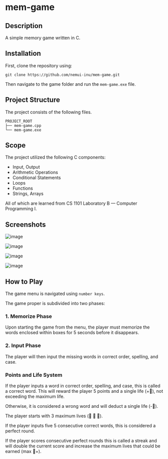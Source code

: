 # mem-game

## Description

A simple memory game written in C.

## Installation

First, clone the repository using:

```
git clone https://github.com/nemui-inu/mem-game.git
```

Then navigate to the game folder and run the `mem-game.exe` file.

## Project Structure

The project consists of the following files.

```
PROJECT_ROOT
├── mem-game.cpp               
└── mem-game.exe               
```

## Scope

The project utilized the following C components: 

-	Input, Output
-	Arithmetic Operations
-	Conditional Statements
-	Loops
-	Functions
-	Strings, Arrays

All of which are learned from CS 1101 Laboratory B — Computer Programming I.

## Screenshots

![image](https://user-images.githubusercontent.com/107972883/206701746-4a037c41-4217-471d-8532-d930735b3d55.png)

![image](https://user-images.githubusercontent.com/107972883/206702118-c7fa32ed-9498-40ce-aeee-918ba9660626.png)

![image](https://user-images.githubusercontent.com/107972883/206702161-32df85a8-e60f-4aa7-939d-7b1bad0d9961.png)

![image](https://user-images.githubusercontent.com/107972883/206702189-e86cdde2-2846-4896-b69d-08fd4608abcc.png)

## How to Play

The game menu is navigated using `number keys`.

The game proper is subdivided into two phases:

### 1. Memorize Phase

Upon starting the game from the menu, the player must memorize the words enclosed within boxes for 5 seconds before it disappears.

### 2. Input Phase

The player will then input the missing words in correct order, spelling, and case.

### Points and Life System

If the player inputs a word in correct order, spelling, and case, this is called a correct word. This will reward the player 5 points and a single life (+:white_heart:), not exceeding the maximum life.

Otherwise, it is considered a wrong word and will deduct a single life (-:white_heart:).

The player starts with 3 maximum lives (:white_heart: :white_heart: :white_heart:).

If the player inputs five 5 consecutive correct words, this is considered a perfect round.

If the player scores consecutive perfect rounds this is called a streak and will double the current score and increase the maximum lives that could be earned (max :white_heart:+).
